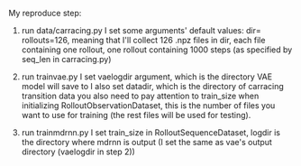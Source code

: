 My reproduce step:
1. run data/carracing.py
I set some arguments' default values: 
dir=
rollouts=126, meaning that I'll collect 126 .npz files in dir, each file containing
one rollout, one rollout containing 1000 steps (as specified by seq_len in carracing.py)

2. run trainvae.py
I set vaelogdir argument, which is the directory VAE model will save to
I also set datadir, which is the directory of carracing transition data
you also need to pay attention to train_size when initializing RolloutObservationDataset,
this is the number of files you want to use for training (the rest files will be used for testing).

3. run trainmdrnn.py
I set train_size in RolloutSequenceDataset, logdir is the directory where mdrnn is output 
(I set the same as vae's output directory (vaelogdir in step 2))